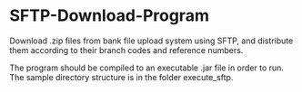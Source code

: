 # SFTP-Download-Program
Download .zip files from bank file upload system using SFTP, and distribute them according to their branch codes and reference numbers.

The program should be compiled to an executable .jar file in order to run. The sample directory structure is in the folder execute_sftp.

